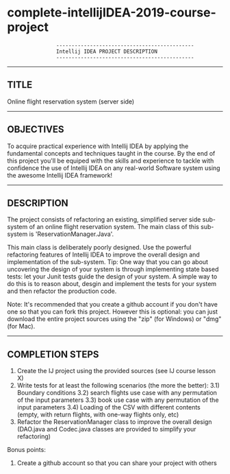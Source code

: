 # complete-intellijIDEA-2019-course-project
					---------------------------------------------
					Intellij IDEA PROJECT DESCRIPTION
					---------------------------------------------

--------------------------------
 TITLE
-------------------------------- 
Online flight reservation system (server side)

--------------------------------
 OBJECTIVES
--------------------------------
To acquire practical experience with Intellij IDEA by applying the fundamental concepts and techniques taught in the course.
By the end of this project you'll be equiped with the skills and experience to tackle with confidence the use of Intellij IDEA on any real-world Software system using the awesome Intellij IDEA framework!
 
--------------------------------
 DESCRIPTION
-------------------------------- 
The project consists of refactoring an existing, simplified server side sub-system of an online flight reservation system.
The main class of this sub-system is 'ReservationManager.Java'.

This main class is deliberately poorly designed. Use the powerful refactoring features of Intellij IDEA to improve the overall design and implementation of the sub-system.
Tip: One way that you can go about uncovering the design of your system is through implementing state based tests: let your Junit tests guide the design of your system. A simple way to do this is to reason about, desgin and implement the tests for your system and then refactor the production code.

Note: It's recommended that you create a github account if you don't have one so that you can fork this project. 
However this is optional: you can just download the entire project sources using the "zip" (for Windows) or "dmg" (for Mac).


-------------------------------- 
 COMPLETION STEPS
-------------------------------- 
1) Create the IJ project using the provided sources (see IJ course lesson X)
2) Write tests for at least the following scenarios (the more the better):
	3.1) Boundary conditions
	3.2) search flights use case with any permutation of the input parameters
	3.3) book use case with any permutation of the input parameters
	3.4) Loading of the CSV with different contents (empty, with return flights, with one-way flights only, etc)
3) Refactor the ReservationManager class to improve the overall design (DAO.java and Codec.java classes are provided to simplify your refactoring)
	
Bonus points:
1) Create a github account so that you can share your project with others
